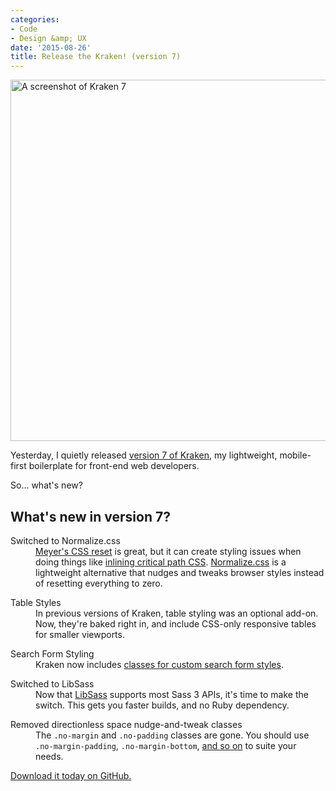 ```yaml
---
categories:
- Code
- Design &amp; UX
date: '2015-08-26'
title: Release the Kraken! (version 7)
---
```


<a href="http://cferdinandi.github.io/kraken/"><img src="https://gomakethings.com/wp-content/uploads/2015/08/kraken-version-7.jpg" alt="A screenshot of Kraken 7" width="960" height="578" class="alignnone size-full wp-image-6374" /></a>

Yesterday, I quietly released [version 7 of Kraken](http://cferdinandi.github.io/kraken/), my lightweight, mobile-first boilerplate for front-end web developers.

So... what's new?

<!--more-->

## What's new in version 7?

<dl>
	<dt>Switched to Normalize.css</dt>
	<dd><a href="http://meyerweb.com/eric/tools/css/reset/">Meyer's CSS reset</a> is great, but it can create styling issues when doing things like <a href="https://gomakethings.com/inlining-critical-css-for-better-web-performance/">inlining critical path CSS</a>. <a href="https://necolas.github.io/normalize.css/">Normalize.css</a> is a lightweight alternative that nudges and tweaks browser styles instead of resetting everything to zero.</dd>
</dl>

<dl>
	<dt>Table Styles</dt>
	<dd>In previous versions of Kraken, table styling was an optional add-on. Now, they're baked right in, and include CSS-only responsive tables for smaller viewports.</dd>
</dl>

<dl>
	<dt>Search Form Styling</dt>
	<dd>Kraken now includes <a href="http://cferdinandi.github.io/kraken/components.html#search-forms">classes for custom search form styles</a>.</dd>
</dl>

<dl>
	<dt>Switched to LibSass</dt>
	<dd>Now that <a href="http://sass-lang.com/libsass">LibSass</a> supports most Sass 3 APIs, it's time to make the switch. This gets you faster builds, and no Ruby dependency.</dd>
</dl>

<dl>
	<dt>Removed directionless space nudge-and-tweak classes</dt>
	<dd>The <code>.no-margin</code> and <code>.no-padding</code> classes are gone. You should use <code>.no-margin-padding</code>, <code>.no-margin-bottom</code>, <a href="http://cferdinandi.github.io/kraken/components.html#alignment-spacing-visibility">and so on</a> to suite your needs.</dd>
</dl>

[Download it today on GitHub.](http://cferdinandi.github.io/kraken/)